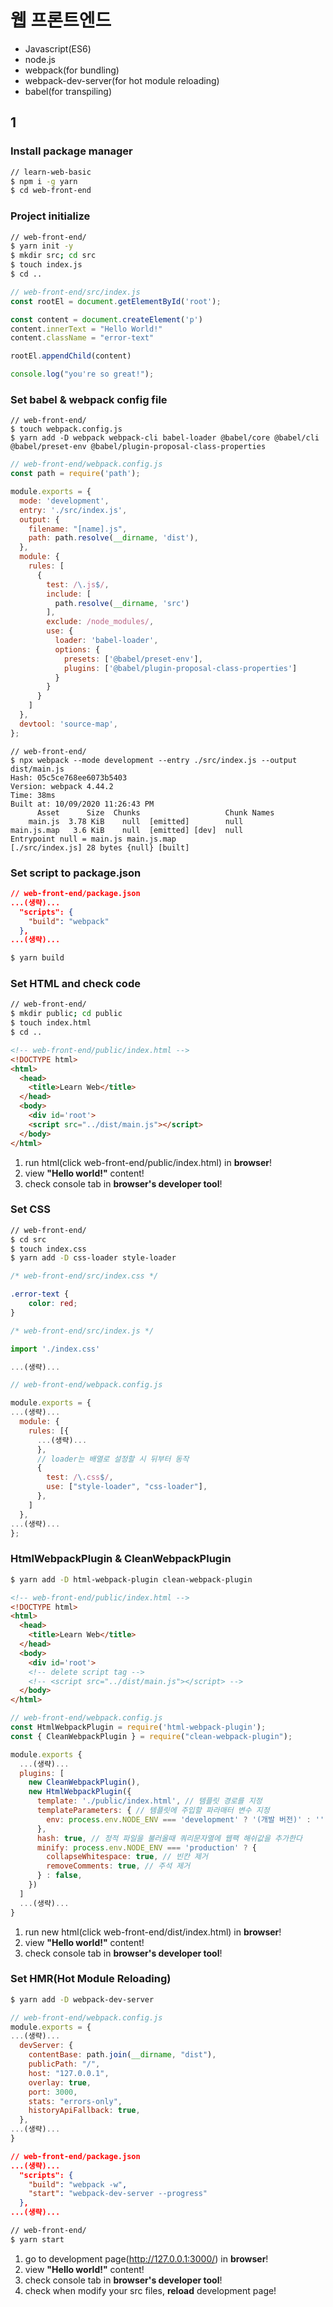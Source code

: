 # 웹 프론트엔드

- Javascript(ES6)
- node.js
- webpack(for bundling)
- webpack-dev-server(for hot module reloading)
- babel(for transpiling)

## 1  

### Install package manager

```bash
// learn-web-basic  
$ npm i -g yarn  
$ cd web-front-end  
```

### Project initialize  

```bash
// web-front-end/  
$ yarn init -y  
$ mkdir src; cd src
$ touch index.js  
$ cd ..
```

```javascript
// web-front-end/src/index.js
const rootEl = document.getElementById('root');

const content = document.createElement('p')
content.innerText = "Hello World!"
content.className = "error-text"

rootEl.appendChild(content)

console.log("you're so great!");
```

### Set babel & webpack config file

```
// web-front-end/  
$ touch webpack.config.js  
$ yarn add -D webpack webpack-cli babel-loader @babel/core @babel/cli @babel/preset-env @babel/plugin-proposal-class-properties 
```

```javascript
// web-front-end/webpack.config.js  
const path = require('path');

module.exports = {
  mode: 'development',  
  entry: './src/index.js',  
  output: {  
    filename: "[name].js",  
    path: path.resolve(__dirname, 'dist'),  
  },  
  module: {  
    rules: [  
      {  
        test: /\.js$/,  
        include: [  
          path.resolve(__dirname, 'src')  
        ],  
        exclude: /node_modules/,  
        use: {  
          loader: 'babel-loader',  
          options: {  
            presets: ['@babel/preset-env'],  
            plugins: ['@babel/plugin-proposal-class-properties']  
          }  
        }  
      }  
    ]  
  },  
  devtool: 'source-map',  
};  
```

```
// web-front-end/  
$ npx webpack --mode development --entry ./src/index.js --output dist/main.js  
Hash: 05c5ce768ee6073b5403
Version: webpack 4.44.2
Time: 38ms
Built at: 10/09/2020 11:26:43 PM
      Asset      Size  Chunks                   Chunk Names
    main.js  3.78 KiB    null  [emitted]        null
main.js.map   3.6 KiB    null  [emitted] [dev]  null
Entrypoint null = main.js main.js.map
[./src/index.js] 28 bytes {null} [built]
```

### Set script to package.json

```json
// web-front-end/package.json  
...(생략)...  
  "scripts": {  
    "build": "webpack"  
  },  
...(생략)...  
```

```bash
$ yarn build  
```

### Set HTML and check code

```bash
// web-front-end/
$ mkdir public; cd public
$ touch index.html
$ cd ..
```

```html
<!-- web-front-end/public/index.html -->  
<!DOCTYPE html>  
<html>  
  <head>  
    <title>Learn Web</title>  
  </head>  
  <body>  
    <div id='root'>
    <script src="../dist/main.js"></script>
  </body>  
</html>  
```

1. run html(click web-front-end/public/index.html) in **browser**!  
2. view **"Hello world!"** content!  
3. check console tab in **browser's developer tool**!  

### Set CSS 

```bash
// web-front-end/
$ cd src
$ touch index.css
$ yarn add -D css-loader style-loader  
```

```css
/* web-front-end/src/index.css */

.error-text {
    color: red;
}
```

```javascript
/* web-front-end/src/index.js */

import './index.css'

...(생략)...  

```

```javascript
// web-front-end/webpack.config.js  

module.exports = {  
...(생략)...  
  module: {  
    rules: [{
      ...(생략)...  
      },  
      // loader는 배열로 설정할 시 뒤부터 동작  
      {  
        test: /\.css$/,  
        use: ["style-loader", "css-loader"],  
      },  
    ]  
  },  
...(생략)...  
};  
```

### HtmlWebpackPlugin & CleanWebpackPlugin


```bash
$ yarn add -D html-webpack-plugin clean-webpack-plugin  
```

```html
<!-- web-front-end/public/index.html -->  
<!DOCTYPE html>  
<html>  
  <head>  
    <title>Learn Web</title>  
  </head>  
  <body>  
    <div id='root'>
    <!-- delete script tag -->
    <!-- <script src="../dist/main.js"></script> -->
  </body>  
</html>  
```

```javascript
// web-front-end/webpack.config.js  
const HtmlWebpackPlugin = require('html-webpack-plugin');  
const { CleanWebpackPlugin } = require("clean-webpack-plugin");  

module.exports {  
  ...(생략)...  
  plugins: [  
    new CleanWebpackPlugin(),  
    new HtmlWebpackPlugin({  
      template: './public/index.html', // 템플릿 경로를 지정  
      templateParameters: { // 템플릿에 주입할 파라매터 변수 지정  
        env: process.env.NODE_ENV === 'development' ? '(개발 버전)' : '',  
      },  
      hash: true, // 정적 파일을 불러올때 쿼리문자열에 웹팩 해쉬값을 추가한다  
      minify: process.env.NODE_ENV === 'production' ? {  
        collapseWhitespace: true, // 빈칸 제거  
        removeComments: true, // 주석 제거  
      } : false,  
    })  
  ]  
  ...(생략)...  
}  
```

1. run new html(click web-front-end/dist/index.html) in **browser**!  
2. view **"Hello world!"** content!  
3. check console tab in **browser's developer tool**!  

### Set HMR(Hot Module Reloading)

```bash
$ yarn add -D webpack-dev-server  
```

```javascript
// web-front-end/webpack.config.js  
module.exports = {  
...(생략)...  
  devServer: {  
    contentBase: path.join(__dirname, "dist"),  
    publicPath: "/",  
    host: "127.0.0.1",  
    overlay: true,  
    port: 3000,  
    stats: "errors-only",  
    historyApiFallback: true,  
  },  
...(생략)...  
}
```

```json
// web-front-end/package.json  
...(생략)...  
  "scripts": {  
    "build": "webpack -w",  
    "start": "webpack-dev-server --progress"  
  },  
...(생략)...  
```

```bash
// web-front-end/  
$ yarn start  
```

1. go to development page(http://127.0.0.1:3000/) in **browser**!  
2. view **"Hello world!"** content!  
3. check console tab in **browser's developer tool**!  
4. check when modify your src files, **reload** development page!  